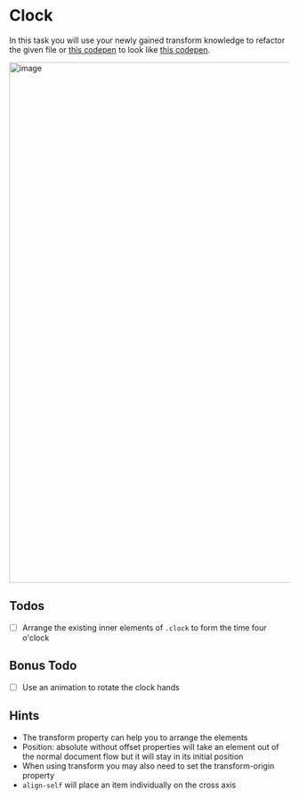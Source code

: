# Clock

In this task you will use your newly gained transform knowledge to refactor the given file or [this codepen](https://codepen.io/nicokoenig/pen/KKwONWq) to look like [this codepen](https://codepen.io/nicokoenig/full/YzPBaOo).

<img width="934" alt="image" src="https://user-images.githubusercontent.com/16404104/200177615-ff01ddd2-a06d-4501-8c27-7fa49c78c4a6.png">

## Todos

- [ ] Arrange the existing inner elements of `.clock` to form the time four o'clock


## Bonus Todo

- [ ] Use an animation to rotate the clock hands

## Hints

- The transform property can help you to arrange the elements
- Position: absolute without offset properties will take an element out of the normal document flow but it will stay in its initial position
- When using transform you may also need to set the transform-origin property
- `align-self` will place an item individually on the cross axis
